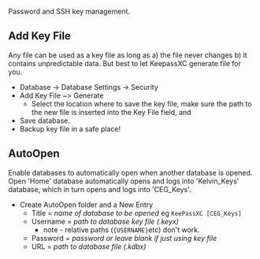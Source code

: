 Password and SSH key management.

## Add Key File
Any file can be used as a key file as long as
	a) the file never changes
	b) it contains unpredictable data.
But best to let KeepassXC generate file for you.
- Database -> Database Settings -> Security
- Add Key File ~> Generate
	- Select the location where to save the key file, make sure the path to the new file is inserted into the Key File field, and 
- Save database.
- Backup key file in a safe place!

## AutoOpen
Enable databases to automatically open when another database is opened.
Open 'Home' database automatically opens and logs into 'Kelvin_Keys' database, which in turn opens and logs into 'CEG_Keys'.
- Create AutoOpen folder and a New Entry
	- Title = *name of database to be opened* eg `KeePassXC [CEG_Keys]`
	- Username = *path to database key file (.keyx)*
		- note - relative paths (`{USERNAME}`etc) don't work.
	- Password = *password or leave blank if just using key file*
	- URL = *path to database file (.kdbx)*
